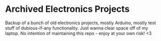 # Archived Electronics Projects 
Backup of a bunch of old electronics projects, mostly Arduino, mostly test stuff of dubious-if-any functionality. Just wanna clear space off of my laptop. No intention of maintaining this repo - enjoy at your own risk! &lt;3
